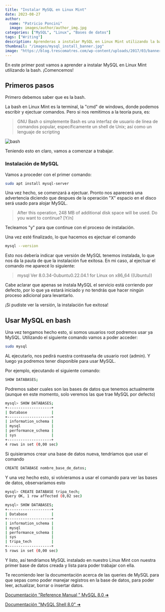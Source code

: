 ```yaml
---
title: "Instalar MySQL en Linux Mint"
date: 2023-08-27
author: 
  name: "Patricio Poncini"
  image: images/author/author_img.jpg
categories: ["MySQL", "Linux", "Bases de datos"]
tags: ["Writing"]
description: Aprenderas a instalar MySQL en Linux Mint utilizando la bash. Además, crearás tu primera base de datos mediante comandos
thumbnail: "/images/mysql_install_banner.jpg"
image: "https://blog.trescomatres.com/wp-content/uploads/2017/03/banner-mysql.jpg"
---
```


En este primer post vamos a aprender a instalar MySQL en Linux Mint utilizando la bash. ¡Comencemos!
## Primeros pasos

Primero debemos saber que es la bash.

La bash en Linux Mint es la terminal, la "cmd" de windows, donde podemos escribir y ejectuar comandos. Pero si nos remitimos a la teoría pura, es:
> GNU Bash o simplemente Bash es una interfaz de usuario de línea de comandos popular, específicamente un shell de Unix; así como un lenguaje de scripting

![bash](https://i.insider.com/542451726da811d27b0a4127?width=1000&format=jpeg&auto=webp)

Teniendo esto en claro, vamos a comenzar a trabajar.

### Instalación de MySQL
Vamos a proceder con el primer comando:

```bash
sudo apt install mysql-server
```
Una vez hecho, se comenzará a ejectuar. Pronto nos aparecerá una advertencia diciendo que despues de la operación "X" espacio en el disco será usado para alojar MySQL. 
> After this operation, 248 MB of additional disk space will be used.
> Do you want to continue? [Y/n]

Tecleamos "y" para que continue con el proceso de instalación.

Una vez esté finalizado, lo que hacemos es ejectuar el comando
```bash
mysql --version
```
Esto nos debería indicar que versión de MySQL tenemos instalada, lo que nos da la pauta de que la instalación fue exitosa. En mi caso, al ejectuar el comando me aparecé lo siguiente:
> mysql  Ver 8.0.34-0ubuntu0.22.04.1 for Linux on x86_64 ((Ubuntu))

Cabe aclarar que apenas se instala MySQL el servicio está corriendo por defecto, por lo que ya estará iniciado y no tendrás que hacer ningún proceso adicional para levantarlo.

¡Si pudiste ver la versión, la instalación fue exitosa!

## Usar MySQL en bash
Una vez tengamos hecho esto, si somos usuarios root podremos usar ya MySQL. Utilizando el siguiente comando vamos a poder acceder:
```bash
sudo mysql
```
AL ejecutarlo, nos pedirá nuestra contraseña de usuario root (admin). Y luego ya podremos tener disponible para usar MySQL.

Por ejemplo, ejecutando el siguiente comando:
```bash
SHOW DATABASES;
```
Podremos saber cuales son las bases de datos que tenemos actualmente (aunque en este momento, solo veremos las que trae MySQL por defecto)
```bash
mysql> SHOW DATABASES;
+--------------------+
| Database           |
+--------------------+
| information_schema |
| mysql              |
| performance_schema |
| sys                |
+--------------------+
4 rows in set (0,00 sec)
```

Si quisieramos crear una base de datos nueva, tendríamos que usar el comando
```bash
CREATE DATABASE nombre_base_de_datos;
```
Y una vez hecho esto, si volvieramos a usar el comando para ver las bases de datos, observaríamos esto
```bash
mysql> CREATE DATABASE tripa_tech;
Query OK, 1 row affected (0,02 sec)
```
```bash
mysql> SHOW DATABASES;
+--------------------+
| Database           |
+--------------------+
| information_schema |
| mysql              |
| performance_schema |
| sys                |
| tripa_tech         |
+--------------------+
5 rows in set (0,00 sec)
```
Y listo, así tendríamos MySQL instalado en nuestro Linux Mint con nuestra primer base de datos creada y lista para poder trabajar con ella.

Te recomiendo leer la documentación acerca de las queries de MySQL para que sepas como poder manejar registros en la base de datos, para poder leer, actualizar, borrar o insertar datos. 

[Documentación "Reference Manual " MySQL 8.0 ➜](https://dev.mysql.com/doc/refman/8.0/en/select.html)

[Documentación "MySQL Shell 8.0" ➜](https://dev.mysql.com/doc/mysql-shell/8.0/en/)